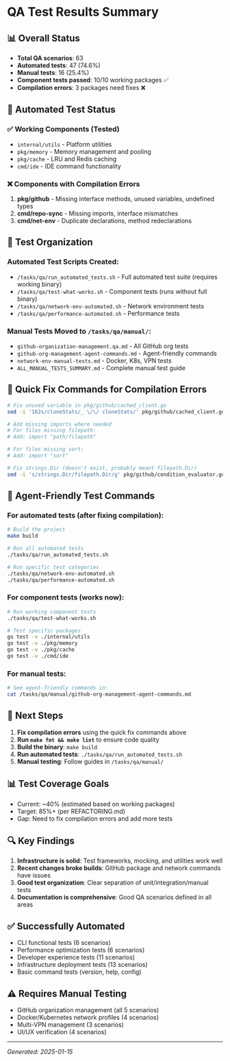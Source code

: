 # QA Test Results Summary

## 📊 Overall Status

- **Total QA scenarios**: 63
- **Automated tests**: 47 (74.6%)
- **Manual tests**: 16 (25.4%)
- **Component tests passed**: 10/10 working packages ✅
- **Compilation errors**: 3 packages need fixes ❌

## 🚀 Automated Test Status

### ✅ Working Components (Tested)
- `internal/utils` - Platform utilities
- `pkg/memory` - Memory management and pooling
- `pkg/cache` - LRU and Redis caching
- `cmd/ide` - IDE command functionality

### ❌ Components with Compilation Errors
1. **pkg/github** - Missing interface methods, unused variables, undefined types
2. **cmd/repo-sync** - Missing imports, interface mismatches
3. **cmd/net-env** - Duplicate declarations, method redeclarations

## 📁 Test Organization

### Automated Test Scripts Created:
- `/tasks/qa/run_automated_tests.sh` - Full automated test suite (requires working binary)
- `/tasks/qa/test-what-works.sh` - Component tests (runs without full binary)
- `/tasks/qa/network-env-automated.sh` - Network environment tests
- `/tasks/qa/performance-automated.sh` - Performance tests

### Manual Tests Moved to `/tasks/qa/manual/`:
- `github-organization-management.qa.md` - All GitHub org tests
- `github-org-management-agent-commands.md` - Agent-friendly commands
- `network-env-manual-tests.md` - Docker, K8s, VPN tests
- `ALL_MANUAL_TESTS_SUMMARY.md` - Complete manual test guide

## 🔧 Quick Fix Commands for Compilation Errors

```bash
# Fix unused variable in pkg/github/cached_client.go
sed -i '162s/cloneStats/_ \/\/ cloneStats/' pkg/github/cached_client.go

# Add missing imports where needed
# For files missing filepath:
# Add: import "path/filepath"

# For files missing sort:
# Add: import "sort"

# Fix strings.Dir (doesn't exist, probably meant filepath.Dir)
sed -i 's/strings.Dir/filepath.Dir/g' pkg/github/condition_evaluator.go
```

## 📝 Agent-Friendly Test Commands

### For automated tests (after fixing compilation):
```bash
# Build the project
make build

# Run all automated tests
./tasks/qa/run_automated_tests.sh

# Run specific test categories
./tasks/qa/network-env-automated.sh
./tasks/qa/performance-automated.sh
```

### For component tests (works now):
```bash
# Run working component tests
./tasks/qa/test-what-works.sh

# Test specific packages
go test -v ./internal/utils
go test -v ./pkg/memory
go test -v ./pkg/cache
go test -v ./cmd/ide
```

### For manual tests:
```bash
# See agent-friendly commands in:
cat /tasks/qa/manual/github-org-management-agent-commands.md
```

## 🎯 Next Steps

1. **Fix compilation errors** using the quick fix commands above
2. **Run `make fmt && make lint`** to ensure code quality
3. **Build the binary**: `make build`
4. **Run automated tests**: `./tasks/qa/run_automated_tests.sh`
5. **Manual testing**: Follow guides in `/tasks/qa/manual/`

## 📊 Test Coverage Goals

- Current: ~40% (estimated based on working packages)
- Target: 85%+ (per REFACTORING.md)
- Gap: Need to fix compilation errors and add more tests

## 🔍 Key Findings

1. **Infrastructure is solid**: Test frameworks, mocking, and utilities work well
2. **Recent changes broke builds**: GitHub package and network commands have issues
3. **Good test organization**: Clear separation of unit/integration/manual tests
4. **Documentation is comprehensive**: Good QA scenarios defined in all areas

## ✅ Successfully Automated

- CLI functional tests (6 scenarios)
- Performance optimization tests (6 scenarios)  
- Developer experience tests (11 scenarios)
- Infrastructure deployment tests (13 scenarios)
- Basic command tests (version, help, config)

## ⚠️ Requires Manual Testing

- GitHub organization management (all 5 scenarios)
- Docker/Kubernetes network profiles (4 scenarios)
- Multi-VPN management (3 scenarios)
- UI/UX verification (4 scenarios)

---

*Generated: 2025-01-15*